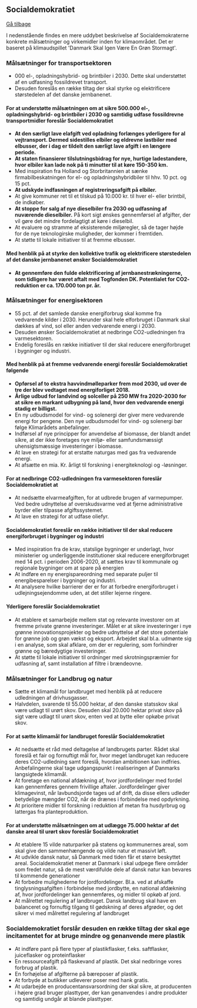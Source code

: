 <a name="socialdemokratiet"></a>
## Socialdemokratiet
[Gå tilbage](#scenariebeskrivelser)

I nedenstående findes en mere uddybet beskrivelse af Socialdemokraterne konkrete målsætninger og virkemidler inden for klimaområdet. Det er baseret på klimaudspillet &#39;Danmark Skal Igen Være En Grøn Stormagt&#39;.

### Målsætninger for transportsektoren

- 000 el-, opladningshybrid- og brintbiler i 2030. Dette skal understøttet af en udfasning fossildrevet transport.
- Desuden foreslås en række tiltag der skal styrke og elektrificere størstedelen af det danske jernbanenet.

#### For at understøtte målsætningen om at sikre 500.000 el-, opladningshybrid- og brintbiler i 2030 og samtidig udfase fossildrevne transportmidler foreslår Socialdemokratiet

- **At den særligt lave elafgift ved opladning forlænges yderligere for al vejtransport. Dermed sidestilles elbiler og eldrevne lastbiler med elbusser, der i dag er tildelt den særligt lave afgift i en længere periode.**
- **At staten finansierer tilslutningsbidrag for nye, hurtige ladestandere, hvor elbiler kan lade nok på ti minutter til at køre 150-350 km.**
- Med inspiration fra Holland og Storbritannien at sænke firmabilbeskatningen for el- og opladningshybridbiler til hhv. 10 pct. og 15 pct.
- **At udskyde indfasningen af registreringsafgift på elbiler.**
- At give kommuner ret til et tilskud på 10.000 kr. til hver el- eller brintbil, de indkøber.
- **At stoppe for salg af nye dieselbiler fra 2030 og udfasning af nuværende dieselbiler.** På kort sigt ønskes gennemførsel af afgifter, der vil gøre det mindre fordelagtigt at køre i dieselbil.
- At evaluere og stramme af eksisterende miljøregler, så de tager højde for de nye teknologirske muligheder, der kommer i fremtiden.
- At støtte til lokale initiativer til at fremme elbusser.

#### Med henblik på at styrke den kollektive trafik og elektrificere størstedelen af det danske jernbanenet ønsker Socialdemokratiet

- **At gennemføre den fulde elektrificering af jernbanestrækningerne, som tidligere har været aftalt med Togfonden DK. Potentialet for CO2­reduktion er ca. 170.000 ton pr. år.**

### Målsætninger for energisektoren

- 55 pct. af det samlede danske energiforbrug skal komme fra vedvarende kilder i 2030. Herunder skal hele elforbruget i Danmark skal dækkes af vind, sol eller anden vedvarende energi i 2030.
- Desuden ønsker Socialdemokratiet at nedbringe CO2-udledningen fra varmesektoren.
- Endelig foreslås en række initiativer til der skal reducere energiforbruget i bygninger og industri.

#### Med henblik på at fremme vedvarende energi foreslår Socialdemokratiet følgende

- **Opførsel af to ekstra havvindmølleparker frem mod 2030, ud over de tre der blev vedtaget med energiforliget 2018.**
- **Årlige udbud for landvind og solceller på 250 MW fra 2020-2030 for at sikre en markant udbygning på land, hvor den vedvarende energi stadig er billigst.**
- En ny udbudsmodel for vind- og solenergi der giver mere vedvarende energi for pengene. Den nye udbudsmodel for vind- og solenergi bør følge Klimarådets anbefalinger.
- Indførsel af nye principper for anvendelse af biomasse, der blandt andet sikre, at der ikke foretages nye miljø- eller samfundsmæssigt uhensigtsmæssige investeringer i biomasse.
- At lave en strategi for at erstatte naturgas med gas fra vedvarende energi.
- At afsætte en mia. Kr. årligt til forskning i energiteknologi og -løsninger.

#### For at nedbringe CO2-udledningen fra varmesektoren foreslår Socialdemokratiet at

- At nedsætte elvarmeafgiften, for at udbrede brugen af varmepumper. Ved bedre udnyttelse af overskudsvarme ved at fjerne administrative byrder eller tilpasse afgiftssystemet.
- At lave en strategi for at udfase oliefyr.

#### Socialdemokratiet foreslår en række initiativer til der skal reducere energiforbruget i bygninger og industri

- Med inspiration fra de krav, statslige bygninger er underlagt, hvor ministerier og underliggende institutioner skal reducere energiforbruget med 14 pct. i perioden 2006-2020, at sættes krav til kommunale og regionale bygninger om at spare på energien
- At indføre en ny energispareordning med separate puljer til energibesparelser i bygninger og industri.
- At analysere hvilke barrierer der er for at forbedre energiforbruget i udlejningsejendomme uden, at det stiller lejerne ringere.

#### Yderligere foreslår Socialdemokratiet

- At etablere et samarbejde mellem stat og relevante investorer om at fremme private grønne investeringer. Målet er at sikre investeringer i nye grønne innovationsprojekter og bedre udnyttelse af det store potentiale for grønne job og grøn vækst og eksport. Arbejdet skal bl.a. udmønte sig i en analyse, som skal afklare, om der er regulering, som forhindrer grønne og bæredygtige investeringer.
- At støtte til lokale initiativer til ordninger med skrotningspræmier for udfasning af, samt installation af filtre i brændeovne.

### Målsætninger for Landbrug og natur

- Sætte et klimamål for landbruget med henblik på at reducere udledningen af drivhusgasser.
- Halvdelen, svarende til 55.000 hektar, af den danske statsskov skal være udlagt til urørt skov. Desuden skal 20.000 hektar privat skov på sigt være udlagt til urørt skov, enten ved at bytte eller opkøbe privat skov.

#### For at sætte klimamål for landbruget foreslår Socialdemokratiet

- At nedsætte et råd med deltagelse af landbrugets parter. Rådet skal foreslå et fair og fornuftigt mål for, hvor meget landbruget kan reducere deres CO2-udledning samt foreslå, hvordan ambitionen kan indfries. Anbefalingerne skal tage udgangspunkt i realiseringen af Danmarks langsigtede klimamål.
- At foretage en national afdækning af, hvor jordfordelinger med fordel kan gennemføres gennem frivillige aftaler. Jordfordelinger giver klimagevinst, når lavbundsjorde tages ud af drift, da disse ellers udleder betydelige mængder CO2, når de drænes i forbindelse med opdyrkning.
- At prioritere midler til forskning i reduktion af metan fra husdyrbrug og lattergas fra planteproduktion.

#### For at understøtte målsætningen om at udlægge 75.000 hektar af det danske areal til urørt skov foreslår Socialdemokratiet

- At etablere 15 vilde naturparker på statens og kommunernes areal, som skal give den sammenhængende og vilde natur et massivt løft.
- At udvikle dansk natur, så Danmark med tiden får et større beskyttet areal. Socialdemokratiet mener at Danmark i skal udpege flere områder som fredet natur, så de mest værdifulde dele af dansk natur kan bevares til kommende generationer
- At forbedre mulighederne for jordfordelinger. Bl.a. ved at afskaffe tinglysningsafgiften i forbindelse med jordbytte, en national afdækning af, hvor jordfordelinger kan gennemføres, og midler til opkøb af jord.
- At målrettet regulering af landbruget. Dansk landbrug skal have en balanceret og fornuftig tilgang til gødskning af deres afgrøder, og det sikrer vi med målrettet regulering af landbruget

### Socialdemokratiet forslår desuden en række tiltag der skal øge incitamentet for at bruge mindre og genanvende mere plastik

- At indføre pant på flere typer af plastikflasker, f.eks. saftflasker, juiceflasker og proteinflasker
- En ressourceafgift på flaskevand af plastik. Det skal nedbringe vores forbrug af plastik.
- En forhøjelse af afgifterne på bæreposer af plastik.
- At forbyde at butikker udleverer poser med hank gratis.
- At udarbejde en producentansvarsordning der skal sikre, at producenten i højere grad bruger plasttyper, der kan genanvendes i andre produkter og samtidig undgår at blande plasttyper.